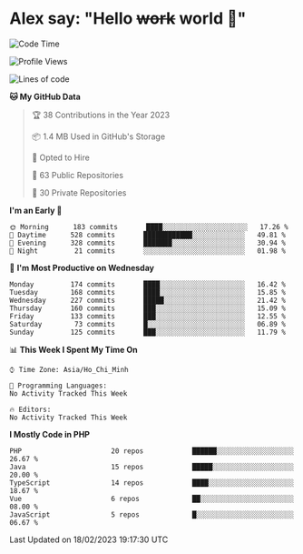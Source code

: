 # Alex say: "Hello ~~work~~ world 🐾"

<!--START_SECTION:waka-->
![Code Time](http://img.shields.io/badge/Code%20Time-839%20hrs%205%20mins-blue)

![Profile Views](http://img.shields.io/badge/Profile%20Views-0-blue)

![Lines of code](https://img.shields.io/badge/From%20Hello%20World%20I%27ve%20Written-4%20Million%20lines%20of%20code-blue)

**🐱 My GitHub Data** 

> 🏆 38 Contributions in the Year 2023
 > 
> 📦 1.4 MB Used in GitHub's Storage 
 > 
> 💼 Opted to Hire
 > 
> 📜 63 Public Repositories 
 > 
> 🔑 30 Private Repositories  
 > 
**I'm an Early 🐤** 

```text
🌞 Morning      183 commits       ████░░░░░░░░░░░░░░░░░░░░░   17.26 % 
🌆 Daytime      528 commits       ████████████░░░░░░░░░░░░░   49.81 % 
🌃 Evening      328 commits       ███████░░░░░░░░░░░░░░░░░░   30.94 % 
🌙 Night         21 commits       ░░░░░░░░░░░░░░░░░░░░░░░░░   01.98 % 

```
📅 **I'm Most Productive on Wednesday** 

```text
Monday         174 commits       ████░░░░░░░░░░░░░░░░░░░░░   16.42 % 
Tuesday        168 commits       ████░░░░░░░░░░░░░░░░░░░░░   15.85 % 
Wednesday      227 commits       █████░░░░░░░░░░░░░░░░░░░░   21.42 % 
Thursday       160 commits       ███░░░░░░░░░░░░░░░░░░░░░░   15.09 % 
Friday         133 commits       ███░░░░░░░░░░░░░░░░░░░░░░   12.55 % 
Saturday        73 commits       █░░░░░░░░░░░░░░░░░░░░░░░░   06.89 % 
Sunday         125 commits       ███░░░░░░░░░░░░░░░░░░░░░░   11.79 % 

```


📊 **This Week I Spent My Time On** 

```text
⌚︎ Time Zone: Asia/Ho_Chi_Minh

💬 Programming Languages: 
No Activity Tracked This Week

🔥 Editors: 
No Activity Tracked This Week

```

**I Mostly Code in PHP** 

```text
PHP                      20 repos            ██████░░░░░░░░░░░░░░░░░░░   26.67 % 
Java                     15 repos            █████░░░░░░░░░░░░░░░░░░░░   20.00 % 
TypeScript               14 repos            ████░░░░░░░░░░░░░░░░░░░░░   18.67 % 
Vue                      6 repos             ██░░░░░░░░░░░░░░░░░░░░░░░   08.00 % 
JavaScript               5 repos             █░░░░░░░░░░░░░░░░░░░░░░░░   06.67 % 

```



 Last Updated on 18/02/2023 19:17:30 UTC
<!--END_SECTION:waka-->
